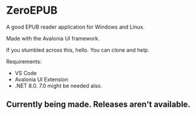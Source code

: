 # ZeroEPUB
A good EPUB reader application for Windows and Linux.

Made with the Avalonia UI framework.

If you stumbled across this, hello. You can clone and help.

Requirements:
* VS Code
* Avalonia UI Extension
* .NET 8.0. 7.0 might be needed also.

## Currently being made. Releases aren't available.
